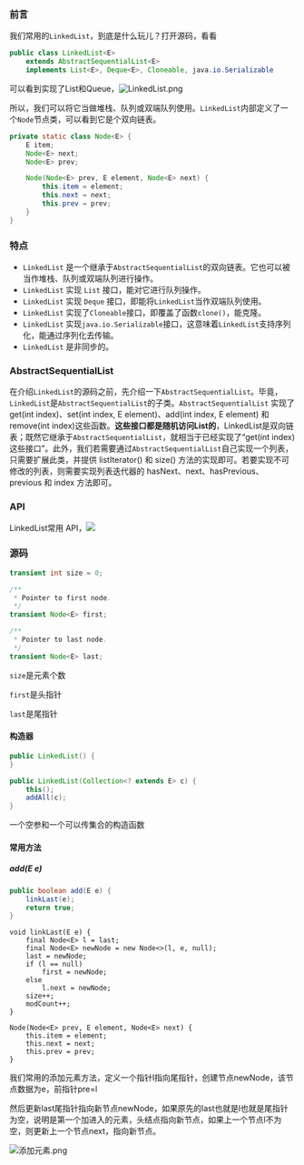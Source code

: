 ### 前言

我们常用的`LinkedList`，到底是什么玩儿？打开源码，看看

```java
public class LinkedList<E>
    extends AbstractSequentialList<E>
    implements List<E>, Deque<E>, Cloneable, java.io.Serializable
```

可以看到实现了List和Queue，![LinkedList.png](https://i.loli.net/2021/10/19/scEY5L8aQiXoRWb.png)

所以，我们可以将它当做堆栈、队列或双端队列使用。`LinkedList`内部定义了一个`Node`节点类，可以看到它是个双向链表。

```java
private static class Node<E> {
    E item;
    Node<E> next;
    Node<E> prev;

    Node(Node<E> prev, E element, Node<E> next) {
        this.item = element;
        this.next = next;
        this.prev = prev;
    }
}
```

### 特点

- `LinkedList` 是一个继承于`AbstractSequentialList`的双向链表。它也可以被当作堆栈、队列或双端队列进行操作。
- `LinkedList` 实现 `List` 接口，能对它进行队列操作。
- `LinkedList` 实现 `Deque` 接口，即能将`LinkedList`当作双端队列使用。
- `LinkedList` 实现了`Cloneable`接口，即覆盖了函数`clone()`，能克隆。
- `LinkedList` 实现`java.io.Serializable`接口，这意味着`LinkedList`支持序列化，能通过序列化去传输。
- `LinkedList` 是非同步的。



### **AbstractSequentialList**

在介绍`LinkedList`的源码之前，先介绍一下`AbstractSequentialList`。毕竟，`LinkedList`是`AbstractSequentialList`的子类。`AbstractSequentialList` 实现了get(int index)、set(int index, E element)、add(int index, E element) 和 remove(int index)这些函数。**这些接口都是随机访问List的**，LinkedList是双向链表；既然它继承于`AbstractSequentialList`，就相当于已经实现了“get(int index)这些接口”。此外，我们若需要通过`AbstractSequentialList`自己实现一个列表，只需要扩展此类，并提供 listIterator() 和 size() 方法的实现即可。若要实现不可修改的列表，则需要实现列表迭代器的 hasNext、next、hasPrevious、previous 和 index 方法即可。



### API

LinkedList常用 API，![](https://i.loli.net/2021/10/19/Ze4s8oNvIOSjbnx.png)

### 源码

```java
transient int size = 0;

/**
 * Pointer to first node.
 */
transient Node<E> first;

/**
 * Pointer to last node.
 */
transient Node<E> last;
```

`size`是元素个数

`first`是头指针

`last`是尾指针



#### **构造器**

```java
public LinkedList() {
}

public LinkedList(Collection<? extends E> c) {
    this();
    addAll(c);
}
```

一个空参和一个可以传集合的构造函数



#### **常用方法**

##### add(E e)

```java
public boolean add(E e) {
    linkLast(e);
    return true;
}
```

```
void linkLast(E e) {
    final Node<E> l = last;
    final Node<E> newNode = new Node<>(l, e, null);
    last = newNode;
    if (l == null)
        first = newNode;
    else
        l.next = newNode;
    size++;
    modCount++;
}
```

```
Node(Node<E> prev, E element, Node<E> next) {
    this.item = element;
    this.next = next;
    this.prev = prev;
}
```

我们常用的添加元素方法，定义一个指针l指向尾指针，创建节点newNode，该节点数据为e，前指针pre=l

然后更新last尾指针指向新节点newNode，如果原先的last也就是l也就是尾指针为空，说明是第一个加进入的元素，头结点指向新节点，如果上一个节点l不为空，则更新上一个节点next，指向新节点。

![添加元素.png](https://i.loli.net/2021/10/19/IpJVLEzW2qlRUrN.png)


